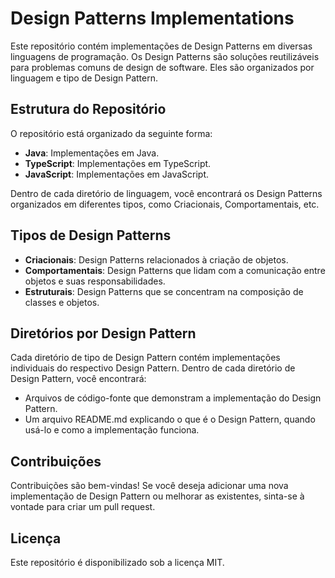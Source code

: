 # Design Patterns Implementations

Este repositório contém implementações de Design Patterns em diversas linguagens de programação. Os Design Patterns são soluções reutilizáveis para problemas comuns de design de software. Eles são organizados por linguagem e tipo de Design Pattern.

## Estrutura do Repositório

O repositório está organizado da seguinte forma:

- **Java**: Implementações em Java.
- **TypeScript**: Implementações em TypeScript.
- **JavaScript**: Implementações em JavaScript.

Dentro de cada diretório de linguagem, você encontrará os Design Patterns organizados em diferentes tipos, como Criacionais, Comportamentais, etc.

## Tipos de Design Patterns

- **Criacionais**: Design Patterns relacionados à criação de objetos.
- **Comportamentais**: Design Patterns que lidam com a comunicação entre objetos e suas responsabilidades.
- **Estruturais**: Design Patterns que se concentram na composição de classes e objetos.

## Diretórios por Design Pattern

Cada diretório de tipo de Design Pattern contém implementações individuais do respectivo Design Pattern. Dentro de cada diretório de Design Pattern, você encontrará:

- Arquivos de código-fonte que demonstram a implementação do Design Pattern.
- Um arquivo README.md explicando o que é o Design Pattern, quando usá-lo e como a implementação funciona.

## Contribuições

Contribuições são bem-vindas! Se você deseja adicionar uma nova implementação de Design Pattern ou melhorar as existentes, sinta-se à vontade para criar um pull request.

## Licença

Este repositório é disponibilizado sob a licença MIT.
